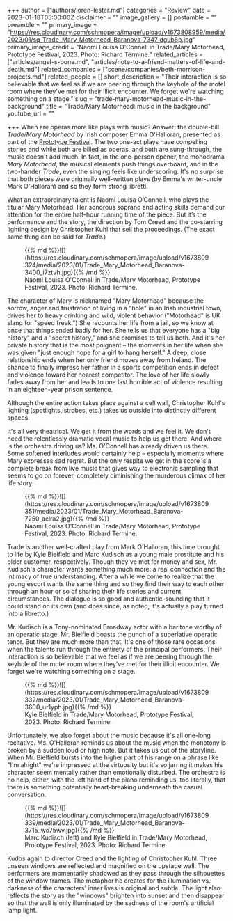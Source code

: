 +++
author = ["authors/loren-lester.md"]
categories = "Review"
date = 2023-01-18T05:00:00Z
disclaimer = ""
image_gallery = []
postamble = ""
preamble = ""
primary_image = "https://res.cloudinary.com/schmopera/image/upload/v1673808959/media/2023/01/sq_Trade_Mary_Motorhead_Baranova-7347_dgub6p.jpg"
primary_image_credit = "Naomi Louisa O'Connell in Trade/Mary Motorhead, Prototype Festival, 2023. Photo: Richard Termine."
related_articles = ["articles/angel-s-bone.md", "articles/note-to-a-friend-matters-of-life-and-death.md"]
related_companies = ["scene/companies/beth-morrison-projects.md"]
related_people = []
short_description = "Their interaction is so believable that we feel as if we are peering through the keyhole of the motel room where they've met for their illicit encounter. We forget we're watching something on a stage."
slug = "trade-mary-motorhead-music-in-the-background"
title = "Trade/Mary Motorhead: music in the background"
youtube_url = ""

+++
When are operas more like plays with music? Answer: the double-bill _Trade/Mary Motorhead_ by Irish composer Emma O'Halloran, presented as part of the [Prototype Festival](https://prototypefestival.org/shows/trade/). The two one-act plays have compelling stories and while both are billed as operas, and both are sung-through, the music doesn't add much. In fact, in the one-person opener, the monodrama _Mary Motorhead_, the musical elements push things overboard, and in the two-hander _Trade_, even the singing feels like underscoring. It's no surprise that both pieces were originally well-written plays (by Emma's writer-uncle Mark O'Halloran) and so they form strong libretti.

What an extraordinary talent is Naomi Louisa O’Connell, who plays the titular Mary Motorhead. Her sonorous soprano and acting skills demand our attention for the entire half-hour running time of the piece. But it’s the performance and the story, the direction by Tom Creed and the co-starring lighting design by Christopher Kuhl that sell the proceedings. (The exact same thing can be said for _Trade_.)

<figure data-type="image">{{% md %}}![](https://res.cloudinary.com/schmopera/image/upload/v1673809324/media/2023/01/Trade_Mary_Motorhead_Baranova-3400_i7ztvh.jpg){{% /md %}}

<figcaption>Naomi Louisa O'Connell in Trade/Mary Motorhead, Prototype Festival, 2023. Photo: Richard Termine.</figcaption>  
</figure>

The character of Mary is nicknamed "Mary Motorhead" because the sorrow, anger and frustration of living in a "hole" in an Irish industrial town, drives her to heavy drinking and wild, violent behavior ("Motorhead" is UK slang for "speed freak.") She recounts her life from a jail, so we know at once that things ended badly for her. She tells us that everyone has a "big history" and a "secret history," and she promises to tell us both. And it's her private history that is the most poignant – the moments in her life when she was given "just enough hope for a girl to hang herself." A deep, close relationship ends when her only friend moves away from Ireland. The chance to finally impress her father in a sports competition ends in defeat and violence toward her nearest competitor. The love of her life slowly fades away from her and leads to one last horrible act of violence resulting in an eighteen-year prison sentence.

Although the entire action takes place against a cell wall, Christopher Kuhl's lighting (spotlights, strobes, etc.) takes us outside into distinctly different spaces.

It's all very theatrical. We get it from the words and we feel it. We don't need the relentlessly dramatic vocal music to help us get there. And where is the orchestra driving us? Ms. O'Connell has already driven us there. Some softened interludes  would certainly help – especially moments where Mary expresses sad regret. But the only respite we get in the score is a complete break from live music that gives way to electronic sampling that seems to go on forever, completely diminishing the murderous climax of her life story.

<figure data-type="image">{{% md %}}![](https://res.cloudinary.com/schmopera/image/upload/v1673809351/media/2023/01/Trade_Mary_Motorhead_Baranova-7250_aclra2.jpg){{% /md %}}

<figcaption>Naomi Louisa O'Connell in Trade/Mary Motorhead, Prototype Festival, 2023. Photo: Richard Termine.</figcaption>  
</figure>

Trade is another well-crafted play from Mark O'Halloran, this time brought to life by Kyle Bielfield and Marc Kudisch as a young male prostitute and his older customer, respectively. Though they've met for money and sex, Mr. Kudisch's character wants something much more: a real connection and the intimacy of true understanding. After a while we come to realize that  the young escort wants the same thing and so they find their way to each other through an hour or so of sharing their life stories and current circumstances. The dialogue is so good and authentic-sounding that it could stand on its own (and does since, as noted, it's actually a play turned into a libretto.)

Mr. Kudisch is a Tony-nominated Broadway actor with a baritone worthy of an operatic stage. Mr. Bielfield boasts the punch of a superlative operatic tenor. But they are much more than that. It's one of those rare occasions when the talents run through the entirety of  the principal performers. Their interaction is so believable that we feel as if we are peering through the keyhole of the motel room where they've met for their illicit encounter. We forget we're watching something on a stage.

<figure data-type="image">{{% md %}}![](https://res.cloudinary.com/schmopera/image/upload/v1673809332/media/2023/01/Trade_Mary_Motorhead_Baranova-3600_ur1yph.jpg){{% /md %}}

<figcaption>Kyle Bielfield in Trade/Mary Motorhead, Prototype Festival, 2023. Photo: Richard Termine.</figcaption>  
</figure>

Unfortunately, we also forget about the music because it's all one-long recitative. Ms. O'Halloran reminds us about the music when the monotony is broken by a sudden loud or high note. But it takes us out of the storyline. When Mr. Bielfield bursts into the higher part of his range on a phrase like "I'm alright" we're impressed at the virtuosity but it's so jarring it makes his character seem mentally rather than emotionally disturbed. The orchestra is no help, either, with the left hand of the piano reminding us, too literally, that there is something potentially heart-breaking underneath the casual conversation.

<figure data-type="image">{{% md %}}![](https://res.cloudinary.com/schmopera/image/upload/v1673809339/media/2023/01/Trade_Mary_Motorhead_Baranova-3715_wo75wv.jpg){{% /md %}}

<figcaption>Marc Kudisch (left) and Kyle Bielfield in Trade/Mary Motorhead, Prototype Festival, 2023. Photo: Richard Termine.</figcaption>  
</figure>

Kudos again to director Creed and the lighting of Christopher Kuhl. Three unseen windows are reflected and magnified on the upstage wall. The performers are momentarily shadowed as they pass through the silhouettes of the window frames. The metaphor he creates for the illumination vs. darkness of the characters' inner lives is original and subtle. The light also reflects the story as the "windows" brighten into sunset and then disappear so that the wall is only illuminated by the sadness of the room's artificial lamp light.